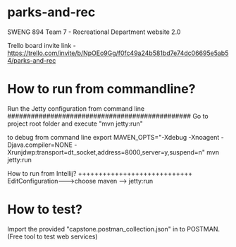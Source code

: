 # parks-and-rec
SWENG 894 Team 7 - Recreational Department website 2.0

Trello board invite link - https://trello.com/invite/b/NpOEo9Gg/f0fc49a24b581bd7e74dc06695e5ab54/parks-and-rec


How to run from commandline?
============================
Run the Jetty configuration from command line
###############################################
Go to project root folder and execute "mvn jetty:run"

to debug from command line
export MAVEN_OPTS="-Xdebug -Xnoagent -Djava.compiler=NONE -Xrunjdwp:transport=dt_socket,address=8000,server=y,suspend=n"
mvn jetty:run

How to run from Intellij?
++++++++++++++++++++++++++++
EditConfiguration--->choose maven --> jetty:run

How to test?
=============
Import the provided "capstone.postman_collection.json" in to POSTMAN. (Free tool to test web services)
